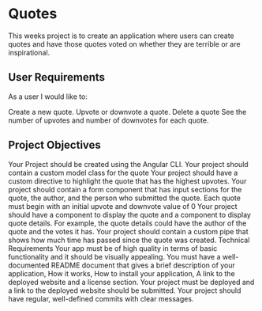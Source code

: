 # Quotes
This weeks project is to create an application where users can create quotes and have those quotes voted on whether they are terrible or are inspirational. 

 

## **User Requirements**
As a user I would like to:

Create a new quote.
Upvote or downvote a quote.
Delete a quote
See the number of upvotes and number of downvotes for each quote.
 

## Project Objectives
Your Project should be created using the Angular CLI.
Your project should contain a custom model class for the quote
Your project should have a custom directive to highlight the quote that has the highest upvotes.
Your project should contain a form component that has input sections for the quote, the author, and the person who submitted the quote.
Each quote must begin with an initial upvote and downvote value of 0
Your project should have a component to display the quote and a component to display quote details. For example, the quote details could have the author of the quote and the votes it has.
Your project should contain a custom pipe that shows how much time has passed since the quote was created. 
Technical Requirements
Your app must be of high quality in terms of basic functionality and it should be visually appealing.
You must have a well-documented README document that gives a brief description of your application, How it works, How to install your application, A link to the deployed website and a license section.
Your project must be deployed and a link to the deployed website should be submitted.
Your project should have regular, well-defined commits with clear messages.
